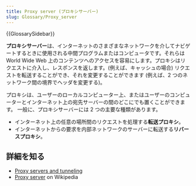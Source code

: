 ```yaml
---
title: Proxy server (プロキシサーバー)
slug: Glossary/Proxy_server
---
```


{{GlossarySidebar}}

**プロキシサーバー**は、インターネットのさまざまなネットワークを介してナビゲートするときに使用される中間プログラムまたはコンピュータです。それらは World Wide Web 上のコンテンツへのアクセスを容易にします。プロキシはリクエストに介入し、レスポンスを返します。(例えば、キャッシュの場合) リクエストを転送することができ、それを変更することができます (例えば、2 つのネットワーク間の境界でヘッダを変更する)。

プロキシは、ユーザーのローカルコンピューター上、またはユーザーのコンピューターとインターネット上の宛先サーバーの間のどこにでも置くことができます。 一般に、プロキシサーバーには 2 つの主要な種類があります。

- インターネット上の任意の場所間のリクエストを処理する**転送プロキシ**。
- インターネットからの要求を内部ネットワークのサーバーに転送する**リバースプロキシ**。

## 詳細を知る

- [Proxy servers and tunneling](/ja/docs/Web/HTTP/Proxy_servers_and_tunneling)
- [Proxy server](https://en.wikipedia.org/wiki/Proxy_server) on Wikipedia
